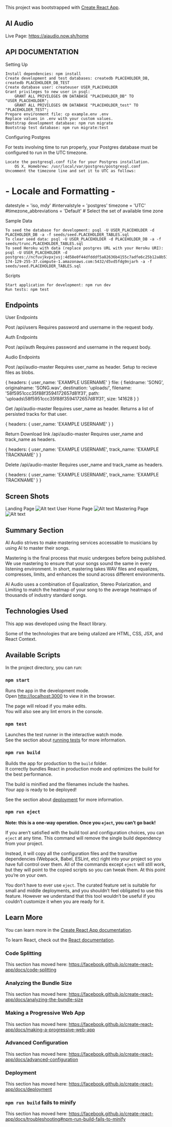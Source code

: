 This project was bootstrapped with [Create React App](https://github.com/facebook/create-react-app).

## AI Audio

Live Page: https://aiaudio.now.sh/home

## API DOCUMENTATION

Setting Up

    Install dependencies: npm install
    Create development and test databases: createdb PLACEHOLDER_DB, createdb PLACEHOLDER_DB_TEST
    Create database user: createuser USER_PLACEHOLDER
    Grant privileges to new user in psql:
        GRANT ALL PRIVILEGES ON DATABASE "PLACEHOLDER_DB" TO "USER_PLACEHOLDER";
        GRANT ALL PRIVILEGES ON DATABASE "PLACEHOLDER_test" TO "PLACEHOLDER_TEST";
    Prepare environment file: cp example.env .env
    Replace values in .env with your custom values.
    Bootstrap development database: npm run migrate
    Bootstrap test database: npm run migrate:test

Configuring Postgres

For tests involving time to run properly, your Postgres database must be configured to run in the UTC timezone.

    Locate the postgresql.conf file for your Postgres installation.
        OS X, Homebrew: /usr/local/var/postgres/postgresql.conf
    Uncomment the timezone line and set it to UTC as follows:

# - Locale and Formatting -

datestyle = 'iso, mdy'
#intervalstyle = 'postgres'
timezone = 'UTC'
#timezone_abbreviations = 'Default'     # Select the set of available time zone

Sample Data

    To seed the database for development: psql -U USER_PLACEHOLDER -d PLACEHOLDER_DB -a -f seeds/seed.PLACEHOLDER_TABLES.sql
    To clear seed data: psql -U USER_PLACEHOLDER -d PLACEHOLDER_DB -a -f seeds/trunc.PLACEHOLDER_TABLES.sql
    To seed Heroku with data (replace postgres URL with your Heroku URI): psql -U USER_PLACEHOLDER -d postgres://ncfuvjkvpxjvsj:4d58e0f44dfdddf5a82636b4155c7adfe6c25b12a8b517bcf712b64b70be3e7a@ec2-174-129-255-37.compute-1.amazonaws.com:5432/d5vd5fdg9njarh -a -f seeds/seed.PLACEHOLDER_TABLES.sql

Scripts

    Start application for development: npm run dev
    Run tests: npm test

## Endpoints

User Endpoints

Post /api/users
Requires password and username in the request body.

Auth Endpoints

Post /api/auth
Requires password and username in the request body.

Audio Endpoints

Post /api/audio-master
Requires user_name as header. Setup to recieve files as blobs.

{
    headers: {
        user_name: 'EXAMPLE USERNAME'
    }
    file: {
    fieldname: 'SONG',
    originalname: 'SONG.wav',
    destination: 'uploads/',
    filename: '58f5951ccc35f88f3594172657d81f31',
    path: 'uploads\\58f5951ccc35f88f3594172657d81f31',
    size: 141628
    }
}


Get /api/audio-master
Requires user_name as header. Returns a list of persisted tracks for that user.

{
    headers: {
        user_name: 'EXAMPLE USERNAME'
    }
}

Return Download link /api/audio-master
Requires user_name and track_name as headers.

{
    headers: {
        user_name: 'EXAMPLE USERNAME',
        track_name: 'EXAMPLE TRACKNAME'
    }
}

Delete /api/audio-master
Requires user_name and track_name as headers.

{
    headers: {
        user_name: 'EXAMPLE USERNAME',
        track_name: 'EXAMPLE TRACKNAME'
    }
}

## Screen Shots
Landing Page
![Alt text](https://raw.githubusercontent.com/Thersis94/AudioMasteringClient/master/Pictures/ReadmeScreenshots/LandingPage.PNG "LandingPage")
User Home Page
![Alt text](https://raw.githubusercontent.com/Thersis94/AudioMasteringClient/master/Pictures/ReadmeScreenshots/HomePage.PNG "HomePage")
Mastering Page
![Alt text](https://raw.githubusercontent.com/Thersis94/AudioMasteringClient/master/Pictures/ReadmeScreenshots/MasteringPage.PNG "MasteringPage")

## Summary Section
AI Audio strives to make mastering services accessable to musicians by using AI to master their songs.

Mastering is the final process that music undergoes before being published. We use mastering to ensure that your songs sound the same in every listening environment. In short, mastering takes WAV files and equalizes, compresses, limits, and enhances the sound across different environments.

AI Audio uses a combination of Equalization, Stereo Polarization, and Limiting to match the heatmap of your song to the average heatmaps of thousands of industry standard songs.


## Technologies Used

This app was developed using the React library.

Some of the technologies that are being utalized are HTML, CSS, JSX, and React Context.

## Available Scripts

In the project directory, you can run:

### `npm start`

Runs the app in the development mode.<br />
Open [http://localhost:3000](http://localhost:3000) to view it in the browser.

The page will reload if you make edits.<br />
You will also see any lint errors in the console.

### `npm test`

Launches the test runner in the interactive watch mode.<br />
See the section about [running tests](https://facebook.github.io/create-react-app/docs/running-tests) for more information.

### `npm run build`

Builds the app for production to the `build` folder.<br />
It correctly bundles React in production mode and optimizes the build for the best performance.

The build is minified and the filenames include the hashes.<br />
Your app is ready to be deployed!

See the section about [deployment](https://facebook.github.io/create-react-app/docs/deployment) for more information.

### `npm run eject`

**Note: this is a one-way operation. Once you `eject`, you can’t go back!**

If you aren’t satisfied with the build tool and configuration choices, you can `eject` at any time. This command will remove the single build dependency from your project.

Instead, it will copy all the configuration files and the transitive dependencies (Webpack, Babel, ESLint, etc) right into your project so you have full control over them. All of the commands except `eject` will still work, but they will point to the copied scripts so you can tweak them. At this point you’re on your own.

You don’t have to ever use `eject`. The curated feature set is suitable for small and middle deployments, and you shouldn’t feel obligated to use this feature. However we understand that this tool wouldn’t be useful if you couldn’t customize it when you are ready for it.

## Learn More

You can learn more in the [Create React App documentation](https://facebook.github.io/create-react-app/docs/getting-started).

To learn React, check out the [React documentation](https://reactjs.org/).

### Code Splitting

This section has moved here: https://facebook.github.io/create-react-app/docs/code-splitting

### Analyzing the Bundle Size

This section has moved here: https://facebook.github.io/create-react-app/docs/analyzing-the-bundle-size

### Making a Progressive Web App

This section has moved here: https://facebook.github.io/create-react-app/docs/making-a-progressive-web-app

### Advanced Configuration

This section has moved here: https://facebook.github.io/create-react-app/docs/advanced-configuration

### Deployment

This section has moved here: https://facebook.github.io/create-react-app/docs/deployment

### `npm run build` fails to minify

This section has moved here: https://facebook.github.io/create-react-app/docs/troubleshooting#npm-run-build-fails-to-minify
